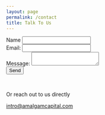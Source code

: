 ```yaml
---
layout: page
permalink: /contact
title: Talk To Us
---
```

<div class="row">
<div class="col-md-6">
<form
  action="https://formspree.io/mrgykpeq"
  method="POST"
>
  <div class="form-group">
  <label for="contactname">Name</label>
  <input class="form-control" id="contactname" type="text" name="name">
  </div>
  <div class="form-group">
  <label for="contactemail">
    Email:
  </label>
  <input class="form-control" id="contactemail" type="text" name="_replyto">
  </div>
  <div class="form-group">
  <label for="contactmessage">
    Message:
  </label>
  <textarea class="form-control" id="contactmessage" name="message"></textarea>
  </div>
  <button class="btn btn-primary btn-lg" type="submit">Send</button>

</form>
</div>
<div class="em-block col-md-6">
  <br/>
  <div class="block-content">
    <p>Or reach out to us directly</p>
    <p class="large"><a href="mailto:intro@amalgamcapital.com">intro@amalgamcapital.com</a></p>
  </div>
</div>
</div>